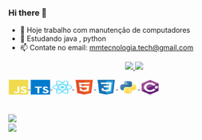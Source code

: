 ### Hi there 👋 



   
- 🔭  Hoje trabalho com manutenção de computadores   
- 🌱 Estudando  java , python    
- 📫 Contate no  email:  mmtecnologia.tech@gmail.com
<div align="center">
  <a href="https://github.com/MarcoAdrianoTech">
  <img height="180em" src="https://github-readme-stats.vercel.app/api?username=MarcoAdrianoTech&show_icons=true&theme=dark&include_all_commits=true&count_private=true"/>
  <img height="180em" src="https://github-readme-stats.vercel.app/api/top-langs/?username=MarcoAdrianoTech&layout=compact&langs_count=7&theme=dark"/>
</div>

<div style="display: inline_block"><br>
  <img align="center" alt="MM-Js" height="30" width="40" src="https://raw.githubusercontent.com/devicons/devicon/master/icons/javascript/javascript-plain.svg">
  <img align="center" alt="MM-Ts" height="30" width="40" src="https://raw.githubusercontent.com/devicons/devicon/master/icons/typescript/typescript-plain.svg">
  <img align="center" alt="MM-React" height="30" width="40" src="https://raw.githubusercontent.com/devicons/devicon/master/icons/react/react-original.svg">
  <img align="center" alt="MM-HTML" height="30" width="40" src="https://raw.githubusercontent.com/devicons/devicon/master/icons/html5/html5-original.svg">
  <img align="center" alt="MM-CSS" height="30" width="40" src="https://raw.githubusercontent.com/devicons/devicon/master/icons/css3/css3-original.svg">
  <img align="center" alt="MM-Python" height="30" width="40" src="https://raw.githubusercontent.com/devicons/devicon/master/icons/python/python-original.svg">
  <img align="center" alt="MM-Csharp" height="30" width="40" src="https://raw.githubusercontent.com/devicons/devicon/master/icons/csharp/csharp-original.svg">

</div>
  
  ##
 
# <div> 
  
  <a href="https://instagram.com/m.m.gti" target="_blank"><img src="https://img.shields.io/badge/-Instagram-%23E4405F?style=for-the-badge&logo=instagram&logoColor=white" target="_blank"></a> 	 
  <a href = "mailto:mmtecnologia.tech@gmail.com"><img src="https://img.shields.io/badge/-Gmail-%23333?style=for-the-badge&logo=gmail&logoColor=white" target="_blank"></a>

 

 
</div>

  


